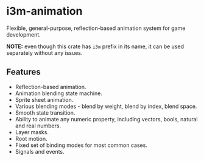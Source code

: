 # i3m-animation

Flexible, general-purpose, reflection-based animation system for game development.

**NOTE:** even though this crate has `i3m` prefix in its name, it can be used separately without any issues.

## Features

- Reflection-based animation.
- Animation blending state machine.
- Sprite sheet animation.
- Various blending modes - blend by weight, blend by index, blend space.
- Smooth state transition.
- Ability to animate any numeric property, including vectors, bools, natural and real numbers.
- Layer masks.
- Root motion.
- Fixed set of binding modes for most common cases.
- Signals and events.